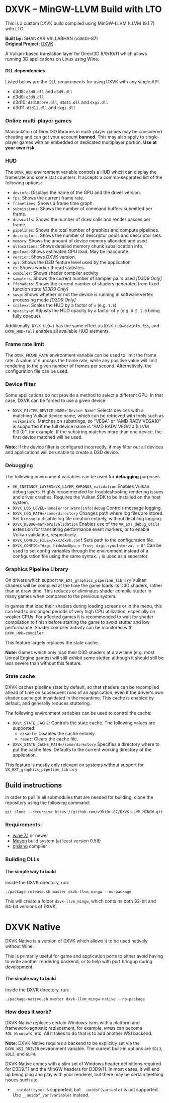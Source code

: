 # DXVK – MinGW-LLVM Build with LTO
This is a custom DXVK build compiled using MinGW-LLVM (LLVM 19.1.7) with LTO.

**Built by:** SHANKAR VALLABHAN (v3kt0r-87)
<br>
**Original Project:** [DXVK](https://github.com/doitsujin/dxvk)  


A Vulkan-based translation layer for Direct3D 8/9/10/11 which allows running 3D applications on Linux using Wine.

#### DLL dependencies 
Listed below are the DLL requirements for using DXVK with any single API.

- d3d8: `d3d8.dll` and `d3d9.dll`
- d3d9: `d3d9.dll`
- d3d10: `d3d10core.dll`, `d3d11.dll` and `dxgi.dll`
- d3d11: `d3d11.dll` and `dxgi.dll`

### Online multi-player games
Manipulation of Direct3D libraries in multi-player games may be considered cheating and can get your account **banned**. This may also apply to single-player games with an embedded or dedicated multiplayer portion. **Use at your own risk.**

### HUD
The `DXVK_HUD` environment variable controls a HUD which can display the framerate and some stat counters. It accepts a comma-separated list of the following options:
- `devinfo`: Displays the name of the GPU and the driver version.
- `fps`: Shows the current frame rate.
- `frametimes`: Shows a frame time graph.
- `submissions`: Shows the number of command buffers submitted per frame.
- `drawcalls`: Shows the number of draw calls and render passes per frame.
- `pipelines`: Shows the total number of graphics and compute pipelines.
- `descriptors`: Shows the number of descriptor pools and descriptor sets.
- `memory`: Shows the amount of device memory allocated and used.
- `allocations`: Shows detailed memory chunk suballocation info.
- `gpuload`: Shows estimated GPU load. May be inaccurate.
- `version`: Shows DXVK version.
- `api`: Shows the D3D feature level used by the application.
- `cs`: Shows worker thread statistics.
- `compiler`: Shows shader compiler activity
- `samplers`: Shows the current number of sampler pairs used *[D3D9 Only]*
- `ffshaders`: Shows the current number of shaders generated from fixed function state *[D3D9 Only]*
- `swvp`: Shows whether or not the device is running in software vertex processing mode *[D3D9 Only]*
- `scale=x`: Scales the HUD by a factor of `x` (e.g. `1.5`)
- `opacity=y`: Adjusts the HUD opacity by a factor of `y` (e.g. `0.5`, `1.0` being fully opaque).

Additionally, `DXVK_HUD=1` has the same effect as `DXVK_HUD=devinfo,fps`, and `DXVK_HUD=full` enables all available HUD elements.

### Frame rate limit
The `DXVK_FRAME_RATE` environment variable can be used to limit the frame rate. A value of `0` uncaps the frame rate, while any positive value will limit rendering to the given number of frames per second. Alternatively, the configuration file can be used.

### Device filter
Some applications do not provide a method to select a different GPU. In that case, DXVK can be forced to use a given device:
- `DXVK_FILTER_DEVICE_NAME="Device Name"` Selects devices with a matching Vulkan device name, which can be retrieved with tools such as `vulkaninfo`. Matches on substrings, so "VEGA" or "AMD RADV VEGA10" is supported if the full device name is "AMD RADV VEGA10 (LLVM 9.0.0)", for example. If the substring matches more than one device, the first device matched will be used.

**Note:** If the device filter is configured incorrectly, it may filter out all devices and applications will be unable to create a D3D device.

### Debugging
The following environment variables can be used for **debugging** purposes.
- `VK_INSTANCE_LAYERS=VK_LAYER_KHRONOS_validation` Enables Vulkan debug layers. Highly recommended for troubleshooting rendering issues and driver crashes. Requires the Vulkan SDK to be installed on the host system.
- `DXVK_LOG_LEVEL=none|error|warn|info|debug` Controls message logging.
- `DXVK_LOG_PATH=/some/directory` Changes path where log files are stored. Set to `none` to disable log file creation entirely, without disabling logging.
- `DXVK_DEBUG=markers|validation` Enables use of the `VK_EXT_debug_utils` extension for translating performance event markers, or to enable Vulkan validation, respecticely.
- `DXVK_CONFIG_FILE=/xxx/dxvk.conf` Sets path to the configuration file.
- `DXVK_CONFIG="dxgi.hideAmdGpu = True; dxgi.syncInterval = 0"` Can be used to set config variables through the environment instead of a configuration file using the same syntax. `;` is used as a seperator.

### Graphics Pipeline Library
On drivers which support `VK_EXT_graphics_pipeline_library` Vulkan shaders will be compiled at the time the game loads its D3D shaders, rather than at draw time. This reduces or eliminates shader compile stutter in many games when compared to the previous system.

In games that load their shaders during loading screens or in the menu, this can lead to prolonged periods of very high CPU utilization, especially on weaker CPUs. For affected games it is recommended to wait for shader compilation to finish before starting the game to avoid stutter and low performance. Shader compiler activity can be monitored with `DXVK_HUD=compiler`.

This feature largely replaces the state cache.

**Note:** Games which only load their D3D shaders at draw time (e.g. most Unreal Engine games) will still exhibit some stutter, although it should still be less severe than without this feature.

### State cache
DXVK caches pipeline state by default, so that shaders can be recompiled ahead of time on subsequent runs of an application, even if the driver's own shader cache got invalidated in the meantime. This cache is enabled by default, and generally reduces stuttering.

The following environment variables can be used to control the cache:
- `DXVK_STATE_CACHE`: Controls the state cache. The following values are supported:
  - `disable`: Disables the cache entirely.
  - `reset`: Clears the cache file.
- `DXVK_STATE_CACHE_PATH=/some/directory` Specifies a directory where to put the cache files. Defaults to the current working directory of the application.

This feature is mostly only relevant on systems without support for `VK_EXT_graphics_pipeline_library`

## Build instructions

In order to pull in all submodules that are needed for building, clone the repository using the following command:
```
git clone --recursive https://github.com/v3kt0r-87/DXVK-LLVM_MINGW.git
```

### Requirements:
- [wine 7.1](https://www.winehq.org/) or newer
- [Meson](https://mesonbuild.com/) build system (at least version 0.58)
- [glslang](https://github.com/KhronosGroup/glslang) compiler

### Building DLLs

#### The simple way to build
Inside the DXVK directory, run:
```
./package-release.sh master dxvk-llvm_mingw --no-package
```

This will create a folder `dxvk-llvm_mingw`, which contains both 32-bit and 64-bit versions of DXVK.

# DXVK Native

DXVK Native is a version of DXVK which allows it to be used natively without Wine.

This is primarily useful for game and application ports to either avoid having to write another rendering backend, or to help with port bringup during development.

#### The simple way to build
Inside the DXVK directory, run:
```
./package-native.sh master dxvk-llvm_mingw-native --no-package
```

### How does it work?

DXVK Native replaces certain Windows-isms with a platform and framework-agnostic replacement, for example, `HWND`s can become `SDL_Window*`s, etc.
All it takes to do that is to add another WSI backend.

**Note:** DXVK Native requires a backend to be explicitly set via the `DXVK_WSI_DRIVER` environment variable. The current built-in options are `SDL3`, `SDL2`, and `GLFW`.

DXVK Native comes with a slim set of Windows header definitions required for D3D9/11 and the MinGW headers for D3D9/11.
In most cases, it will end up being plug and play with your renderer, but there may be certain teething issues such as:
- `__uuidof(type)` is supported, but `__uuidof(variable)` is not supported. Use `__uuidof_var(variable)` instead.
